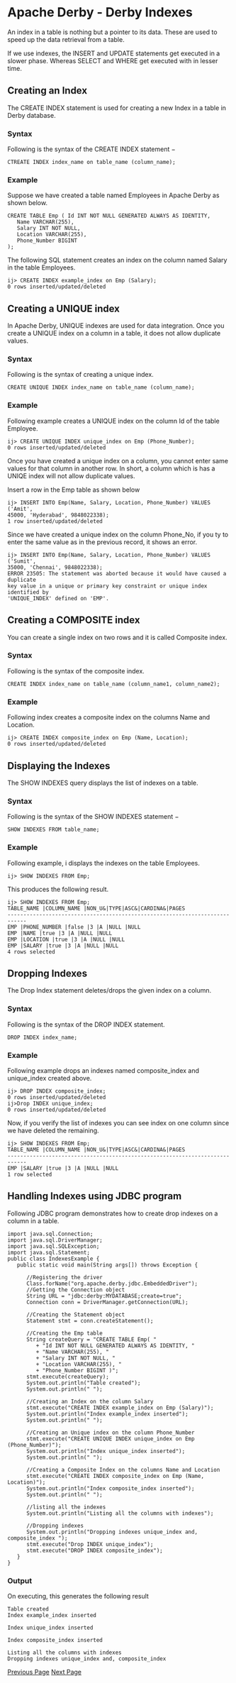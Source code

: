# Apache Derby - Derby Indexes
An index in a table is nothing but a pointer to its data. These are used to speed up the data retrieval from a table.

If we use indexes, the INSERT and UPDATE statements get executed in a slower phase. Whereas SELECT and WHERE get executed with in lesser time.

## Creating an Index
The CREATE INDEX statement is used for creating a new Index in a table in Derby database.

### Syntax
Following is the syntax of the CREATE INDEX statement −

```
CTREATE INDEX index_name on table_name (column_name);
```
### Example
Suppose we have created a table named Employees in Apache Derby as shown below.

```
CREATE TABLE Emp ( Id INT NOT NULL GENERATED ALWAYS AS IDENTITY,
   Name VARCHAR(255),
   Salary INT NOT NULL,
   Location VARCHAR(255),
   Phone_Number BIGINT
);
```
The following SQL statement creates an index on the column named Salary in the table Employees.

```
ij> CREATE INDEX example_index on Emp (Salary);
0 rows inserted/updated/deleted
```
## Creating a UNIQUE index
In Apache Derby, UNIQUE indexes are used for data integration. Once you create a UNIQUE index on a column in a table, it does not allow duplicate values.

### Syntax
Following is the syntax of creating a unique index.

```
CREATE UNIQUE INDEX index_name on table_name (column_name);
```
### Example
Following example creates a UNIQUE index on the column Id of the table Employee.

```
ij> CREATE UNIQUE INDEX unique_index on Emp (Phone_Number);
0 rows inserted/updated/deleted
```
Once you have created a unique index on a column, you cannot enter same values for that column in another row. In short, a column which is has a UNIQE index will not allow duplicate values.

Insert a row in the Emp table as shown below

```
ij> INSERT INTO Emp(Name, Salary, Location, Phone_Number) VALUES ('Amit',
45000, 'Hyderabad', 9848022338);
1 row inserted/updated/deleted
```
Since we have created a unique index on the column Phone_No, if you ty to enter the same value as in the previous record, it shows an error.

```
ij> INSERT INTO Emp(Name, Salary, Location, Phone_Number) VALUES ('Sumit',
35000, 'Chennai', 9848022338);
ERROR 23505: The statement was aborted because it would have caused a duplicate
key value in a unique or primary key constraint or unique index identified by
'UNIQUE_INDEX' defined on 'EMP'.
```
## Creating a COMPOSITE index
You can create a single index on two rows and it is called Composite index.

### Syntax
Following is the syntax of the composite index.

```
CREATE INDEX index_name on table_name (column_name1, column_name2);
```
### Example
Following index creates a composite index on the columns Name and Location.

```
ij> CREATE INDEX composite_index on Emp (Name, Location);
0 rows inserted/updated/deleted
```
## Displaying the Indexes
The SHOW INDEXES query displays the list of indexes on a table.

### Syntax
Following is the syntax of the SHOW INDEXES statement −

```
SHOW INDEXES FROM table_name;
```
### Example
Following example, i displays the indexes on the table Employees.

```
ij> SHOW INDEXES FROM Emp;
```
This produces the following result.

```
ij> SHOW INDEXES FROM Emp;
TABLE_NAME |COLUMN_NAME |NON_U&|TYPE|ASC&|CARDINA&|PAGES
----------------------------------------------------------------------------
EMP |PHONE_NUMBER |false |3 |A |NULL |NULL
EMP |NAME |true |3 |A |NULL |NULL
EMP |LOCATION |true |3 |A |NULL |NULL
EMP |SALARY |true |3 |A |NULL |NULL
4 rows selected
```
## Dropping Indexes
The Drop Index statement deletes/drops the given index on a column.

### Syntax
Following is the syntax of the DROP INDEX statement.

```
DROP INDEX index_name;
```
### Example
Following example drops an indexes named composite_index and unique_index created above.

```
ij> DROP INDEX composite_index;
0 rows inserted/updated/deleted
ij>Drop INDEX unique_index;
0 rows inserted/updated/deleted
```
Now, if you verify the list of indexes you can see index on one column since we have deleted the remaining.

```
ij> SHOW INDEXES FROM Emp;
TABLE_NAME |COLUMN_NAME |NON_U&|TYPE|ASC&|CARDINA&|PAGES
----------------------------------------------------------------------------
EMP |SALARY |true |3 |A |NULL |NULL
1 row selected
```
## Handling Indexes using JDBC program
Following JDBC program demonstrates how to create drop indexes on a column in a table.

```
import java.sql.Connection;
import java.sql.DriverManager;
import java.sql.SQLException;
import java.sql.Statement;
public class IndexesExample {
   public static void main(String args[]) throws Exception {

      //Registering the driver
      Class.forName("org.apache.derby.jdbc.EmbeddedDriver");
      //Getting the Connection object
      String URL = "jdbc:derby:MYDATABASE;create=true";
      Connection conn = DriverManager.getConnection(URL);

      //Creating the Statement object
      Statement stmt = conn.createStatement();

      //Creating the Emp table
      String createQuery = "CREATE TABLE Emp( "
         + "Id INT NOT NULL GENERATED ALWAYS AS IDENTITY, "
         + "Name VARCHAR(255), "
         + "Salary INT NOT NULL, "
         + "Location VARCHAR(255), "
         + "Phone_Number BIGINT )";
      stmt.execute(createQuery);
      System.out.println("Table created");
      System.out.println(" ");

      //Creating an Index on the column Salary
      stmt.execute("CREATE INDEX example_index on Emp (Salary)");
      System.out.println("Index example_index inserted");
      System.out.println(" ");

      //Creating an Unique index on the column Phone_Number
      stmt.execute("CREATE UNIQUE INDEX unique_index on Emp (Phone_Number)");
      System.out.println("Index unique_index inserted");
      System.out.println(" ");

      //Creating a Composite Index on the columns Name and Location
      stmt.execute("CREATE INDEX composite_index on Emp (Name, Location)");
      System.out.println("Index composite_index inserted");
      System.out.println(" ");

      //listing all the indexes
      System.out.println("Listing all the columns with indexes");

      //Dropping indexes
      System.out.println("Dropping indexes unique_index and, composite_index ");
      stmt.execute("Drop INDEX unique_index");
      stmt.execute("DROP INDEX composite_index");
   }
}
```
### Output
On executing, this generates the following result

```
Table created
Index example_index inserted

Index unique_index inserted

Index composite_index inserted

Listing all the columns with indexes
Dropping indexes unique_index and, composite_index
```

[Previous Page](../apache_derby/apache_derby_alter_table_statement.md) [Next Page](../apache_derby/apache_derby_procedures.md) 

